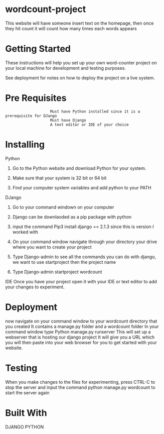 # wordcount-project
This website will have someone insert text on the homepage, then once they hit count it will count how many times each words appears
# Getting Started
These instructions will help you set up your own word-counter project on your local machine for development and testing purposes.   

See deployment for notes on how to deploy the project on a live system.
# Pre Requisites
                        Must have Python installed since it is a prerequisite for DJango
                        Must have Django
                        A text editor or IDE of your choice
# Installing 
Python

1. Go to the Python website and download Python for your system. 

2. Make sure that your system is 32 bit or 64 bit

3. Find your computer system variables and add python to your PATH

DJango

1. Go to your command windown on your computer

2. Django can be downlaoded as a pip package with python

3. input the command Pip3 install django == 2.1.3 since this is version I worked with

4. On your command window navigate through your directory your drive where you want to create your project

5. Type Django-admin to see all the commands you can do with django, we want to use startproject then the project name

6. Type Django-admin startproject wordcount

IDE
Once you have your project open it with your IDE or text editor to add your changes to experiment.


# Deployment
now navigate on your command window to your wordcount directory that you created 
It contains a manage.py folder and a wordcount folder
In your command window type Python manage.py runserver
This will set up a webserver that is hosting our django project
It will give you a URL which you will then paste into your web browser for you to get started with your website.

# Testing
When you make changes to the files for experimenting, press CTRL-C to stop the server and input the command python manage.py wordcount to start the server again
# Built With 
DJANGO
PYTHON
